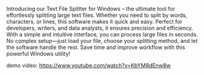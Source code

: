 Introducing our Text File Splitter for Windows – the ultimate tool for effortlessly splitting large text files. Whether you need to split by words, characters, or lines, this software makes it quick and easy. Perfect for developers, writers, and data analysts, it ensures precision and efficiency. With a simple and intuitive interface, you can process large files in seconds. No complex setup—just load your file, choose your splitting method, and let the software handle the rest. Save time and improve workflow with this powerful Windows utility!

demo video:
https://www.youtube.com/watch?v=KbYM8dEnw8w
